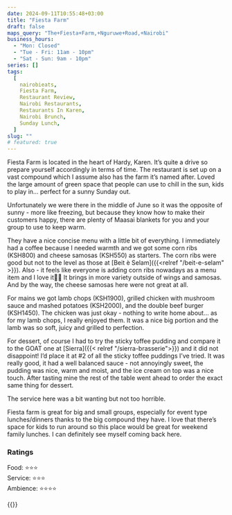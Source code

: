```yaml
---
date: 2024-09-11T10:55:48+03:00
title: "Fiesta Farm"
draft: false
maps_query: "The+Fiesta+Farm,+Nguruwe+Road,+Nairobi"
business_hours:
  - "Mon: Closed"
  - "Tue - Fri: 11am - 10pm"
  - "Sat - Sun: 9am - 10pm"
series: []
tags:
  [
    nairobieats,
    Fiesta Farm,
    Restaurant Review,
    Nairobi Restaurants,
    Restaurants In Karen,
    Nairobi Brunch,
    Sunday Lunch,
  ]
slug: ""
# featured: true
---
```


Fiesta Farm is located in the heart of Hardy, Karen. It’s quite a drive so prepare yourself accordingly in terms of time. The restaurant is set up on a vast compound which I assume also has the farm it’s named after. Loved the large amount of green space that people can use to chill in the sun, kids to play in… perfect for a sunny Sunday out.

Unfortunately we were there in the middle of June so it was the opposite of sunny - more like freezing, but because they know how to make their customers happy, there are plenty of Maasai blankets for you and your group to use to keep warm.

They have a nice concise menu with a little bit of everything. I immediately had a coffee because I needed warmth and we got some corn ribs (KSH800) and cheese samosas (KSH550) as starters. The corn ribs were good but not to the level as those at [Beit è Selam]({{<relref "/beit-e-selam" >}}). Also - it feels like everyone is adding corn ribs nowadays as a menu item and I love it👌🏾 It brings in more variety outside of wings and samosas. And by the way, the cheese samosas here were not great at all.

For mains we got lamb chops (KSH1900), grilled chicken with mushroom sauce and mashed potatoes (KSH2000), and the double beef burger (KSH1450). The chicken was just okay - nothing to write home about… as for my lamb chops, I really enjoyed them. It was a nice big portion and the lamb was so soft, juicy and grilled to perfection.

For dessert, of course I had to try the sticky toffee pudding and compare it to the GOAT one at [Sierra]({{< relref "/sierra-brasserie">}}) and it did not disappoint! I’d place it at #2 of all the sticky toffee puddings I’ve tried. It was really good, it had a well balanced sauce - not annoyingly sweet, the pudding was nice, warm and moist, and the ice cream on top was a nice touch. After tasting mine the rest of the table went ahead to order the exact same thing for dessert.

The service here was a bit wanting but not too horrible.

Fiesta farm is great for big and small groups, especially for event type lunches/dinners thanks to the big compound they have. I love that there’s space for kids to run around so this place would be great for weekend family lunches. I can definitely see myself coming back here.

### Ratings

Food: ⭐️⭐️⭐️<br>
Service: ⭐️⭐️⭐️<br>
Ambience: ⭐️⭐️⭐️⭐️<br>

{{<remote-image-gallery key="fiesta-farm">}}
